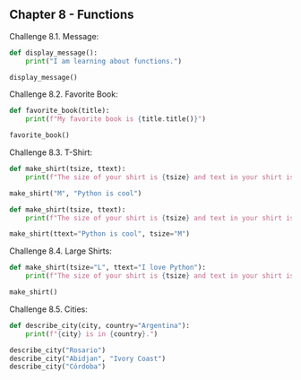 ##  Chapter 8 - Functions
Challenge 8.1. Message:
```python
def display_message():
    print("I am learning about functions.")

display_message()
```
Challenge 8.2. Favorite Book:
```python
def favorite_book(title):
    print(f"My favorite book is {title.title()}")

favorite_book()
```
Challenge 8.3. T-Shirt:
```python
def make_shirt(tsize, ttext):
    print(f"The size of your shirt is {tsize} and text in your shirt is {ttext}.")

make_shirt("M", "Python is cool")

def make_shirt(tsize, ttext):
    print(f"The size of your shirt is {tsize} and text in your shirt is {ttext}.")

make_shirt(ttext="Python is cool", tsize="M")
```
Challenge 8.4. Large Shirts:
```python
def make_shirt(tsize="L", ttext="I love Python"):
    print(f"The size of your shirt is {tsize} and text in your shirt is {ttext}.")

make_shirt()
```
Challenge 8.5. Cities:
```python
def describe_city(city, country="Argentina"):
    print(f"{city} is in {country}.")

describe_city("Rosario")
describe_city("Abidjan", "Ivory Coast")
describe_city("Córdoba")
```
